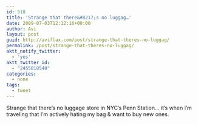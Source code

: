 ```yaml
---
id: 518
title: 'Strange that there&#8217;s no luggag…'
date: 2009-07-03T12:12:16+00:00
author: Avi
layout: post
guid: http://aviflax.com/post/strange-that-theres-no-luggag/
permalink: /post/strange-that-theres-no-luggag/
aktt_notify_twitter:
  - 'yes'
aktt_twitter_id:
  - "2455818540"
categories:
  - none
tags:
  - tweet
---
```

Strange that there&#8217;s no luggage store in NYC&#8217;s Penn Station… it&#8217;s when I&#8217;m traveling that I&#8217;m actively hating my bag & want to buy new ones.